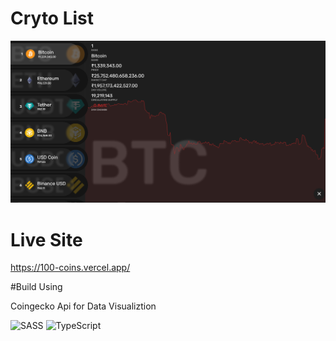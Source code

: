 # Cryto List
![preview](./preview.png)

# Live Site
https://100-coins.vercel.app/

#Build Using

Coingecko Api for Data Visualiztion

![SASS](https://img.shields.io/badge/SASS-hotpink.svg?style=for-the-badge&logo=SASS&logoColor=white)
![TypeScript](https://img.shields.io/badge/typescript-%23007ACC.svg?style=for-the-badge&logo=typescript&logoColor=white)

